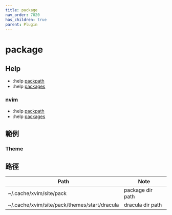 ```yaml
---
title: package
nav_order: 7020
has_children: true
parent: Plugin
---
```


# package 


## Help

* :help [packpath](https://vimhelp.org/options.txt.html#%27packpath%27)    
* :help [packages](https://vimhelp.org/repeat.txt.html#packages)    


### nvim

* :help [packpath](https://neovim.io/doc/user/options.html#'packpath')    
* :help [packages](https://neovim.io/doc/user/repeat.html#packages)


## 範例



### Theme 



## 路徑

| Path | Note |
| --- | --- |
| ~/.cache/xvim/site/pack | package dir path |
| ~/.cache/xvim/site/pack/themes/start/dracula | dracula dir path |

